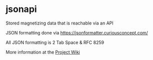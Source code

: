 # jsonapi

Stored magnetizing data that is reachable via an API<br />

JSON formatting done via https://jsonformatter.curiousconcept.com/<br />

All JSON formatting is 2 Tab Space & RFC 8259<br />

More information at the [Project Wiki](https://github.com/iainmacthai/jsonapi/wiki)
